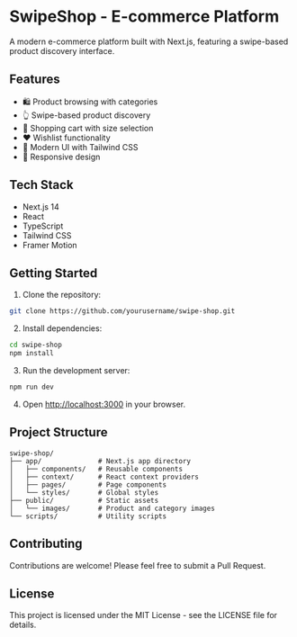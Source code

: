 # SwipeShop - E-commerce Platform

A modern e-commerce platform built with Next.js, featuring a swipe-based product discovery interface.

## Features

- 🛍️ Product browsing with categories
- 👆 Swipe-based product discovery
- 🛒 Shopping cart with size selection
- ❤️ Wishlist functionality
- 🎨 Modern UI with Tailwind CSS
- 📱 Responsive design

## Tech Stack

- Next.js 14
- React
- TypeScript
- Tailwind CSS
- Framer Motion

## Getting Started

1. Clone the repository:
```bash
git clone https://github.com/yourusername/swipe-shop.git
```

2. Install dependencies:
```bash
cd swipe-shop
npm install
```

3. Run the development server:
```bash
npm run dev
```

4. Open [http://localhost:3000](http://localhost:3000) in your browser.

## Project Structure

```
swipe-shop/
├── app/              # Next.js app directory
│   ├── components/   # Reusable components
│   ├── context/      # React context providers
│   ├── pages/        # Page components
│   └── styles/       # Global styles
├── public/           # Static assets
│   └── images/       # Product and category images
└── scripts/          # Utility scripts
```

## Contributing

Contributions are welcome! Please feel free to submit a Pull Request.

## License

This project is licensed under the MIT License - see the LICENSE file for details. 